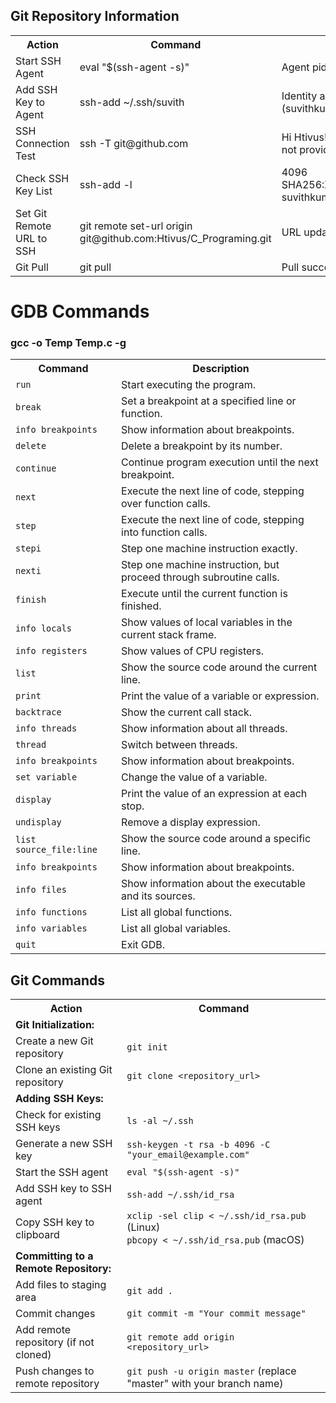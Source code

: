 <!DOCTYPE html>
<html lang="en">
<head>
  <meta charset="UTF-8">
  <meta name="viewport" content="width=device-width, initial-scale=1.0">
</head>
<body>
  <h2>Git Repository Information</h2>

  <table>
    <tr>
      <th>Action</th>
      <th>Command</th>
      <th>Result</th>
    </tr>
    <tr>
      <td>Start SSH Agent</td>
      <td>eval "$(ssh-agent -s)"</td>
      <td>Agent pid 679</td>
    </tr>
    <tr>
      <td>Add SSH Key to Agent</td>
      <td>ssh-add ~/.ssh/suvith</td>
      <td>Identity added: /home/suvith/.ssh/suvith (suvithkumar0000@gmail.com)</td>
    </tr>
    <tr>
      <td>SSH Connection Test</td>
      <td>ssh -T git@github.com</td>
      <td>Hi Htivus! You've successfully authenticated, but GitHub does not provide shell access.</td>
    </tr>
    <tr>
      <td>Check SSH Key List</td>
      <td>ssh-add -l</td>
      <td>4096 SHA256:XvS/kx490690n+4GVDAxlZ7kA60Hb6/kIdI+mO8zRrk suvithkumar0000@gmail.com (RSA)</td>
    </tr>
    <tr>
      <td>Set Git Remote URL to SSH</td>
      <td>git remote set-url origin git@github.com:Htivus/C_Programing.git</td>
      <td>URL updated successfully</td>
    </tr>
    <tr>
      <td>Git Pull</td>
      <td>git pull</td>
      <td>Pull successful without password prompt</td>
    </tr>
  </table>
<h1>GDB Commands</h1>
<h3>gcc -o Temp Temp.c -g </h3>
<table>
  <tr>
    <th>Command</th>
    <th>Description</th>
  </tr>
  <tr>
    <td><code>run</code></td>
    <td>Start executing the program.</td>
  </tr>
  <tr>
    <td><code>break</code></td>
    <td>Set a breakpoint at a specified line or function.</td>
  </tr>
  <tr>
    <td><code>info breakpoints</code></td>
    <td>Show information about breakpoints.</td>
  </tr>
  <tr>
    <td><code>delete</code></td>
    <td>Delete a breakpoint by its number.</td>
  </tr>
  <tr>
    <td><code>continue</code></td>
    <td>Continue program execution until the next breakpoint.</td>
  </tr>
  <tr>
    <td><code>next</code></td>
    <td>Execute the next line of code, stepping over function calls.</td>
  </tr>
  <tr>
    <td><code>step</code></td>
    <td>Execute the next line of code, stepping into function calls.</td>
  </tr>
  <tr>
    <td><code>stepi</code></td>
    <td>Step one machine instruction exactly.</td>
  </tr>
  <tr>
    <td><code>nexti</code></td>
    <td>Step one machine instruction, but proceed through subroutine calls.</td>
  </tr>
  <tr>
    <td><code>finish</code></td>
    <td>Execute until the current function is finished.</td>
  </tr>
  <tr>
    <td><code>info locals</code></td>
    <td>Show values of local variables in the current stack frame.</td>
  </tr>
  <tr>
    <td><code>info registers</code></td>
    <td>Show values of CPU registers.</td>
  </tr>
  <tr>
    <td><code>list</code></td>
    <td>Show the source code around the current line.</td>
  </tr>
  <tr>
    <td><code>print</code></td>
    <td>Print the value of a variable or expression.</td>
  </tr>
  <tr>
    <td><code>backtrace</code></td>
    <td>Show the current call stack.</td>
  </tr>
  <tr>
    <td><code>info threads</code></td>
    <td>Show information about all threads.</td>
  </tr>
  <tr>
    <td><code>thread</code></td>
    <td>Switch between threads.</td>
  </tr>
  <tr>
    <td><code>info breakpoints</code></td>
    <td>Show information about breakpoints.</td>
  </tr>
  <tr>
    <td><code>set variable</code></td>
    <td>Change the value of a variable.</td>
  </tr>
  <tr>
    <td><code>display</code></td>
    <td>Print the value of an expression at each stop.</td>
  </tr>
  <tr>
    <td><code>undisplay</code></td>
    <td>Remove a display expression.</td>
  </tr>
  <tr>
    <td><code>list source_file:line</code></td>
    <td>Show the source code around a specific line.</td>
  </tr>
  <tr>
    <td><code>info breakpoints</code></td>
    <td>Show information about breakpoints.</td>
  </tr>
  <tr>
    <td><code>info files</code></td>
    <td>Show information about the executable and its sources.</td>
  </tr>
  <tr>
    <td><code>info functions</code></td>
    <td>List all global functions.</td>
  </tr>
  <tr>
    <td><code>info variables</code></td>
    <td>List all global variables.</td>
  </tr>
  <tr>
    <td><code>quit</code></td>
    <td>Exit GDB.</td>
  </tr>
</table>

<h2>Git Commands</h2>

<table>
  <tr>
    <th>Action</th>
    <th>Command</th>
  </tr>
  <tr>
    <td><strong>Git Initialization:</strong></td>
    <td></td>
  </tr>
  <tr>
    <td>Create a new Git repository</td>
    <td><code>git init</code></td>
  </tr>
  <tr>
    <td>Clone an existing Git repository</td>
    <td><code>git clone &lt;repository_url&gt;</code></td>
  </tr>
  <tr>
    <td><strong>Adding SSH Keys:</strong></td>
    <td></td>
  </tr>
  <tr>
    <td>Check for existing SSH keys</td>
    <td><code>ls -al ~/.ssh</code></td>
  </tr>
  <tr>
    <td>Generate a new SSH key</td>
    <td><code>ssh-keygen -t rsa -b 4096 -C "your_email@example.com"</code></td>
  </tr>
  <tr>
    <td>Start the SSH agent</td>
    <td><code>eval "$(ssh-agent -s)"</code></td>
  </tr>
  <tr>
    <td>Add SSH key to SSH agent</td>
    <td><code>ssh-add ~/.ssh/id_rsa</code></td>
  </tr>
  <tr>
    <td>Copy SSH key to clipboard</td>
    <td><code>xclip -sel clip &lt; ~/.ssh/id_rsa.pub</code> (Linux)<br><code>pbcopy &lt; ~/.ssh/id_rsa.pub</code> (macOS)</td>
  </tr>
  <tr>
    <td><strong>Committing to a Remote Repository:</strong></td>
    <td></td>
  </tr>
  <tr>
    <td>Add files to staging area</td>
    <td><code>git add .</code></td>
  </tr>
  <tr>
    <td>Commit changes</td>
    <td><code>git commit -m "Your commit message"</code></td>
  </tr>
  <tr>
    <td>Add remote repository (if not cloned)</td>
    <td><code>git remote add origin &lt;repository_url&gt;</code></td>
  </tr>
  <tr>
    <td>Push changes to remote repository</td>
    <td><code>git push -u origin master</code> (replace "master" with your branch name)</td>
  </tr>
</table>

</body>
</html>

